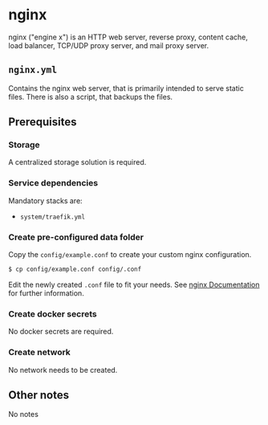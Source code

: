 # nginx

nginx ("engine x") is an HTTP web server, reverse proxy, content cache, load balancer, TCP/UDP proxy server, and mail proxy server.

## `nginx.yml`
Contains the nginx web server, that is primarily intended to serve static files. There is also a script, that backups the files.

## Prerequisites
### Storage
A centralized storage solution is required.

### Service dependencies
Mandatory stacks are:
- `system/traefik.yml`

### Create pre-configured data folder
Copy the `config/example.conf` to create your custom nginx configuration.

```sh
$ cp config/example.conf config/.conf
```

Edit the newly created `.conf` file to fit your needs. See [nginx Documentation](https://nginx.org/en/docs/) for further information.

### Create docker secrets
No docker secrets are required.

### Create network
No network needs to be created.

## Other notes
No notes